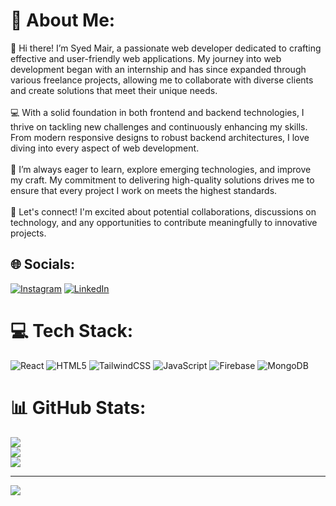 # 💫 About Me:
👋 Hi there! I’m Syed Mair, a passionate web developer dedicated to crafting effective and user-friendly web applications. My journey into web development began with an internship and has since expanded through various freelance projects, allowing me to collaborate with diverse clients and create solutions that meet their unique needs.<br><br>💻 With a solid foundation in both frontend and backend technologies, I thrive on tackling new challenges and continuously enhancing my skills. From modern responsive designs to robust backend architectures, I love diving into every aspect of web development.<br><br>🌱 I’m always eager to learn, explore emerging technologies, and improve my craft. My commitment to delivering high-quality solutions drives me to ensure that every project I work on meets the highest standards.<br><br>🚀 Let's connect! I'm excited about potential collaborations, discussions on technology, and any opportunities to contribute meaningfully to innovative projects.


## 🌐 Socials:
[![Instagram](https://img.shields.io/badge/Instagram-%23E4405F.svg?logo=Instagram&logoColor=white)](https://instagram.com/mairfarooq21) [![LinkedIn](https://img.shields.io/badge/LinkedIn-%230077B5.svg?logo=linkedin&logoColor=white)](https://linkedin.com/in/syedmair) 

# 💻 Tech Stack:
![React](https://img.shields.io/badge/react-%2320232a.svg?style=for-the-badge&logo=react&logoColor=%2361DAFB) ![HTML5](https://img.shields.io/badge/html5-%23E34F26.svg?style=for-the-badge&logo=html5&logoColor=white) ![TailwindCSS](https://img.shields.io/badge/tailwindcss-%2338B2AC.svg?style=for-the-badge&logo=tailwind-css&logoColor=white) ![JavaScript](https://img.shields.io/badge/javascript-%23323330.svg?style=for-the-badge&logo=javascript&logoColor=%23F7DF1E) ![Firebase](https://img.shields.io/badge/firebase-%23039BE5.svg?style=for-the-badge&logo=firebase) ![MongoDB](https://img.shields.io/badge/MongoDB-%234ea94b.svg?style=for-the-badge&logo=mongodb&logoColor=white)
# 📊 GitHub Stats:
![](https://github-readme-stats.vercel.app/api?username=mairfarooq21&theme=dark&hide_border=false&include_all_commits=false&count_private=false)<br/>
![](https://github-readme-streak-stats.herokuapp.com/?user=mairfarooq21&theme=dark&hide_border=false)<br/>
![](https://github-readme-stats.vercel.app/api/top-langs/?username=mairfarooq21&theme=dark&hide_border=false&include_all_commits=false&count_private=false&layout=compact)

---
[![](https://visitcount.itsvg.in/api?id=mairfarooq21&icon=0&color=9)](https://visitcount.itsvg.in)

<!-- Proudly created with GPRM ( https://gprm.itsvg.in ) -->
